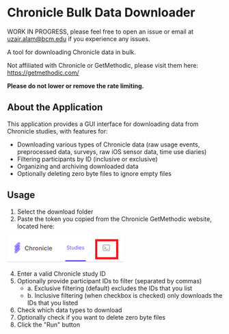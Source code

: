 # Chronicle Bulk Data Downloader

WORK IN PROGRESS, please feel free to open an issue or email at uzair.alam@bcm.edu if you experience any issues.

A tool for downloading Chronicle data in bulk. 

Not affiliated with Chronicle or GetMethodic, please visit them here: https://getmethodic.com/

**Please do not lower or remove the rate limiting.**

## About the Application

This application provides a GUI interface for downloading data from Chronicle studies, with features for:

- Downloading various types of Chronicle data (raw usage events, preprocessed data, surveys, raw iOS sensor data, time use diaries)
- Filtering participants by ID (inclusive or exclusive)
- Organizing and archiving downloaded data
- Optionally deleting zero byte files to ignore empty files

## Usage

1. Select the download folder
2. Paste the token you copied from the Chronicle GetMethodic website, located here:
   
![Authorization Token Copy](./authorization_token_copy_location.png)

4. Enter a valid Chronicle study ID
5. Optionally provide participant IDs to filter (separated by commas)
   - a. Exclusive filtering (default) excludes the IDs that you list
   - b. Inclusive filtering (when checkbox is checked) only downloads the IDs that you listed
4. Check which data types to download
5. Optionally check if you want to delete zero byte files
6. Click the "Run" button
